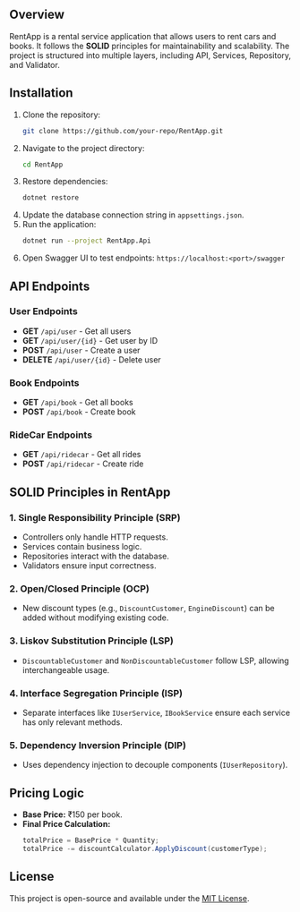 ## Overview
RentApp is a rental service application that allows users to rent cars and books. It follows the **SOLID** principles for maintainability and scalability. The project is structured into multiple layers, including API, Services, Repository, and Validator.

## Installation
1. Clone the repository:
   ```sh
   git clone https://github.com/your-repo/RentApp.git
   ```
2. Navigate to the project directory:
   ```sh
   cd RentApp
   ```
3. Restore dependencies:
   ```sh
   dotnet restore
   ```
4. Update the database connection string in `appsettings.json`.
5. Run the application:
   ```sh
   dotnet run --project RentApp.Api
   ```
6. Open Swagger UI to test endpoints: `https://localhost:<port>/swagger`

## API Endpoints
### User Endpoints
- **GET** `/api/user` - Get all users
- **GET** `/api/user/{id}` - Get user by ID
- **POST** `/api/user` - Create a user
- **DELETE** `/api/user/{id}` - Delete user

### Book Endpoints
- **GET** `/api/book` - Get all books
- **POST** `/api/book` - Create book

### RideCar Endpoints
- **GET** `/api/ridecar` - Get all rides
- **POST** `/api/ridecar` - Create ride

## SOLID Principles in RentApp
### 1. **Single Responsibility Principle (SRP)**
- Controllers only handle HTTP requests.
- Services contain business logic.
- Repositories interact with the database.
- Validators ensure input correctness.

### 2. **Open/Closed Principle (OCP)**
- New discount types (e.g., `DiscountCustomer`, `EngineDiscount`) can be added without modifying existing code.

### 3. **Liskov Substitution Principle (LSP)**
- `DiscountableCustomer` and `NonDiscountableCustomer` follow LSP, allowing interchangeable usage.

### 4. **Interface Segregation Principle (ISP)**
- Separate interfaces like `IUserService`, `IBookService` ensure each service has only relevant methods.

### 5. **Dependency Inversion Principle (DIP)**
- Uses dependency injection to decouple components (`IUserRepository`).

## Pricing Logic
- **Base Price:** ₹150 per book.
- **Final Price Calculation:**
  ```csharp
  totalPrice = BasePrice * Quantity;
  totalPrice -= discountCalculator.ApplyDiscount(customerType);
  ```

## License
This project is open-source and available under the [MIT License](LICENSE).
